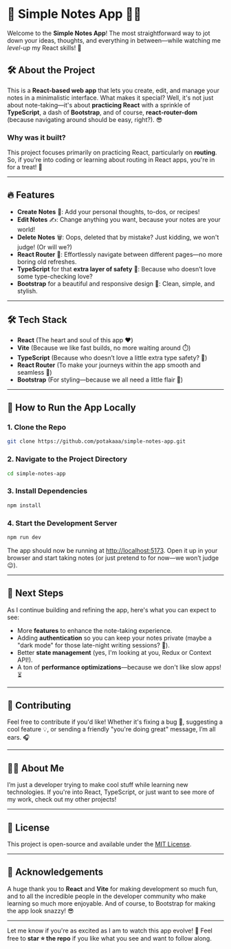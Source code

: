 # 🎉 Simple Notes App 📓✨

Welcome to the **Simple Notes App**! The most straightforward way to jot down your ideas, thoughts, and everything in between—while watching me *level-up* my React skills! 🚀

## 🛠️ About the Project

This is a **React-based web app** that lets you create, edit, and manage your notes in a minimalistic interface. What makes it special? Well, it's not just about note-taking—it's about **practicing React** with a sprinkle of **TypeScript**, a dash of **Bootstrap**, and of course, **react-router-dom** (because navigating around should be easy, right?). 😎

### Why was it built?
This project focuses primarily on practicing React, particularly on **routing**. So, if you're into coding or learning about routing in React apps, you're in for a treat! 🍬

---

## 🔥 Features

- **Create Notes** 📝: Add your personal thoughts, to-dos, or recipes!
- **Edit Notes** ✍️: Change anything you want, because your notes are your world!
- **Delete Notes** 🗑️: Oops, deleted that by mistake? Just kidding, we won't judge! (Or will we?)
- **React Router** 🚗: Effortlessly navigate between different pages—no more boring old refreshes.
- **TypeScript** for that **extra layer of safety** 🦾: Because who doesn’t love some type-checking love?
- **Bootstrap** for a beautiful and responsive design 💅: Clean, simple, and stylish.

---

## 🛠️ Tech Stack

- **React** (The heart and soul of this app ❤️)
- **Vite** (Because we like fast builds, no more waiting around ⏱️)
- **TypeScript** (Because who doesn’t love a little extra type safety? 💪)
- **React Router** (To make your journeys within the app smooth and seamless 🚀)
- **Bootstrap** (For styling—because we all need a little flair 👗)

---

## 🚀 How to Run the App Locally

### 1. Clone the Repo

```bash
git clone https://github.com/potakaaa/simple-notes-app.git
```

### 2. Navigate to the Project Directory

```bash
cd simple-notes-app
```

### 3. Install Dependencies

```bash
npm install
```

### 4. Start the Development Server

```bash
npm run dev
```

The app should now be running at [http://localhost:5173](http://localhost:5173). Open it up in your browser and start taking notes (or just pretend to for now—we won’t judge 😉).

---

## 🎯 Next Steps

As I continue building and refining the app, here's what you can expect to see:

- More **features** to enhance the note-taking experience.
- Adding **authentication** so you can keep your notes private (maybe a "dark mode" for those late-night writing sessions? 🌙).
- Better **state management** (yes, I'm looking at you, Redux or Context API!).
- A ton of **performance optimizations**—because we don't like slow apps! ⏳

---

## 👀 Contributing

Feel free to contribute if you'd like! Whether it's fixing a bug 🐛, suggesting a cool feature 💡, or sending a friendly "you're doing great" message, I’m all ears. 🎧

---

## 🦸‍♂️ About Me

I’m just a developer trying to make cool stuff while learning new technologies. If you're into React, TypeScript, or just want to see more of my work, check out my other projects!

---

## 📜 License

This project is open-source and available under the [MIT License](LICENSE).

---

## 👏 Acknowledgements

A huge thank you to **React** and **Vite** for making development so much fun, and to all the incredible people in the developer community who make learning so much more enjoyable. And of course, to Bootstrap for making the app look snazzy! 😎

---

Let me know if you're as excited as I am to watch this app evolve! 🚀 Feel free to **star ⭐ the repo** if you like what you see and want to follow along.
